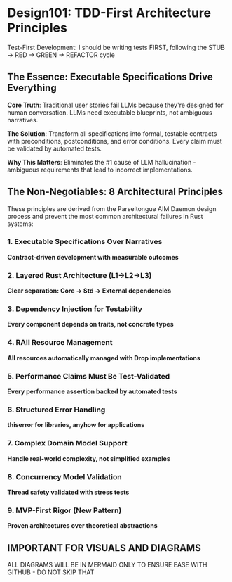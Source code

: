 # Design101: TDD-First Architecture Principles

Test-First Development: I should be writing tests FIRST, following the STUB → RED → GREEN → REFACTOR cycle

## The Essence: Executable Specifications Drive Everything

**Core Truth**: Traditional user stories fail LLMs because they're designed for human conversation. LLMs need executable blueprints, not ambiguous narratives.

**The Solution**: Transform all specifications into formal, testable contracts with preconditions, postconditions, and error conditions. Every claim must be validated by automated tests.

**Why This Matters**: Eliminates the #1 cause of LLM hallucination - ambiguous requirements that lead to incorrect implementations.

## The Non-Negotiables: 8 Architectural Principles

These principles are derived from the Parseltongue AIM Daemon design process and prevent the most common architectural failures in Rust systems:

### 1. Executable Specifications Over Narratives
**Contract-driven development with measurable outcomes**

### 2. Layered Rust Architecture (L1→L2→L3)
**Clear separation: Core → Std → External dependencies**

### 3. Dependency Injection for Testability
**Every component depends on traits, not concrete types**

### 4. RAII Resource Management
**All resources automatically managed with Drop implementations**

### 5. Performance Claims Must Be Test-Validated
**Every performance assertion backed by automated tests**

### 6. Structured Error Handling
**thiserror for libraries, anyhow for applications**

### 7. Complex Domain Model Support
**Handle real-world complexity, not simplified examples**

### 8. Concurrency Model Validation
**Thread safety validated with stress tests**

### 9. MVP-First Rigor (New Pattern)
**Proven architectures over theoretical abstractions**

## IMPORTANT FOR VISUALS AND DIAGRAMS

ALL DIAGRAMS WILL BE IN MERMAID ONLY TO ENSURE EASE WITH GITHUB - DO NOT SKIP THAT 
